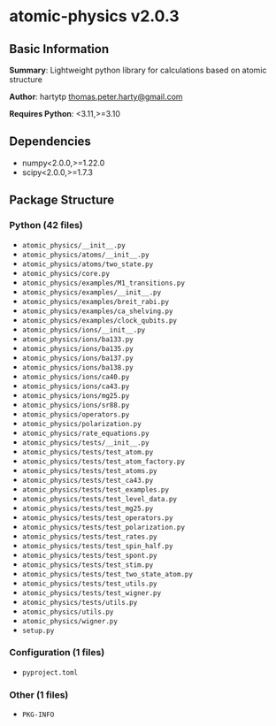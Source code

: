 # atomic-physics v2.0.3

## Basic Information

**Summary**: Lightweight python library for calculations based on atomic structure

**Author**: hartytp <thomas.peter.harty@gmail.com>

**Requires Python**: <3.11,>=3.10

## Dependencies

- numpy<2.0.0,>=1.22.0
- scipy<2.0.0,>=1.7.3

## Package Structure

### Python (42 files)

- `atomic_physics/__init__.py`
- `atomic_physics/atoms/__init__.py`
- `atomic_physics/atoms/two_state.py`
- `atomic_physics/core.py`
- `atomic_physics/examples/M1_transitions.py`
- `atomic_physics/examples/__init__.py`
- `atomic_physics/examples/breit_rabi.py`
- `atomic_physics/examples/ca_shelving.py`
- `atomic_physics/examples/clock_qubits.py`
- `atomic_physics/ions/__init__.py`
- `atomic_physics/ions/ba133.py`
- `atomic_physics/ions/ba135.py`
- `atomic_physics/ions/ba137.py`
- `atomic_physics/ions/ba138.py`
- `atomic_physics/ions/ca40.py`
- `atomic_physics/ions/ca43.py`
- `atomic_physics/ions/mg25.py`
- `atomic_physics/ions/sr88.py`
- `atomic_physics/operators.py`
- `atomic_physics/polarization.py`
- `atomic_physics/rate_equations.py`
- `atomic_physics/tests/__init__.py`
- `atomic_physics/tests/test_atom.py`
- `atomic_physics/tests/test_atom_factory.py`
- `atomic_physics/tests/test_atoms.py`
- `atomic_physics/tests/test_ca43.py`
- `atomic_physics/tests/test_examples.py`
- `atomic_physics/tests/test_level_data.py`
- `atomic_physics/tests/test_mg25.py`
- `atomic_physics/tests/test_operators.py`
- `atomic_physics/tests/test_polarization.py`
- `atomic_physics/tests/test_rates.py`
- `atomic_physics/tests/test_spin_half.py`
- `atomic_physics/tests/test_spont.py`
- `atomic_physics/tests/test_stim.py`
- `atomic_physics/tests/test_two_state_atom.py`
- `atomic_physics/tests/test_utils.py`
- `atomic_physics/tests/test_wigner.py`
- `atomic_physics/tests/utils.py`
- `atomic_physics/utils.py`
- `atomic_physics/wigner.py`
- `setup.py`

### Configuration (1 files)

- `pyproject.toml`

### Other (1 files)

- `PKG-INFO`

